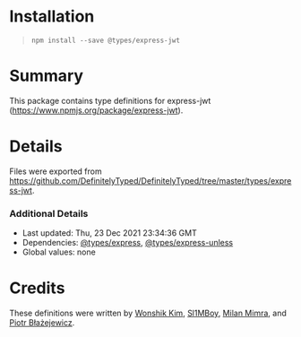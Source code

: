 # Installation
> `npm install --save @types/express-jwt`

# Summary
This package contains type definitions for express-jwt (https://www.npmjs.org/package/express-jwt).

# Details
Files were exported from https://github.com/DefinitelyTyped/DefinitelyTyped/tree/master/types/express-jwt.

### Additional Details
 * Last updated: Thu, 23 Dec 2021 23:34:36 GMT
 * Dependencies: [@types/express](https://npmjs.com/package/@types/express), [@types/express-unless](https://npmjs.com/package/@types/express-unless)
 * Global values: none

# Credits
These definitions were written by [ Wonshik Kim](https://github.com/wokim), [Sl1MBoy](https://github.com/Sl1MBoy), [Milan Mimra](https://github.com/milan-mimra), and [Piotr Błażejewicz](https://github.com/peterblazejewicz).

